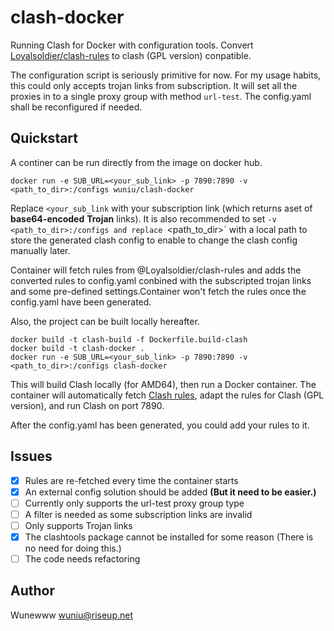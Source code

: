 # clash-docker

Running Clash for Docker with configuration tools. Convert [Loyalsoldier/clash-rules](https://github.com/Loyalsoldier/clash-rules) to clash (GPL version) conpatible.

The configuration script is seriously primitive for now. For my usage habits, this could only accepts trojan links from subscription.
It will set all the proxies in to a single proxy group with method `url-test`. The config.yaml shall be reconfigured
if needed.

## Quickstart

A continer can be run directly from the image on docker hub.

``` shell
docker run -e SUB_URL=<your_sub_link> -p 7890:7890 -v <path_to_dir>:/configs wuniu/clash-docker
```

Replace `<your_sub_link` with your subscription link (which returns aset of **base64-encoded**
**Trojan** links). It is also recommended to set `-v <path_to_dir>:/configs and replace `<path_to_dir>` 
with a local path to store the generated clash config to enable to change the clash config manually later.

Container will fetch rules from @Loyalsoldier/clash-rules and adds the converted rules to config.yaml conbined with the subscripted trojan links and some pre-defined settings.Container won't fetch the rules once the config.yaml have been generated.

Also, the project can be built locally hereafter.

``` shell
docker build -t clash-build -f Dockerfile.build-clash
docker build -t clash-docker .
docker run -e SUB_URL=<your_sub_link> -p 7890:7890 -v <path_to_dir>:/configs clash-docker
```

This will build Clash locally (for AMD64), then run a Docker container.
The container will automatically fetch [Clash rules](https://github.com/Loyalsoldier/clash-rules),
adapt the rules for Clash (GPL version), and run Clash on port 7890.

After the config.yaml has been generated, you could add your rules to it.

## Issues

- [x] Rules are re-fetched every time the container starts
- [x] An external config solution should be added **(But it need to be easier.)**
- [ ] Currently only supports the url-test proxy group type
- [ ] A filter is needed as some subscription links are invalid
- [ ] Only supports Trojan links
- [x] The clashtools package cannot be installed for some reason (There is no need for doing this.)
- [ ] The code needs refactoring

## Author
Wunewww <wuniu@riseup.net>
